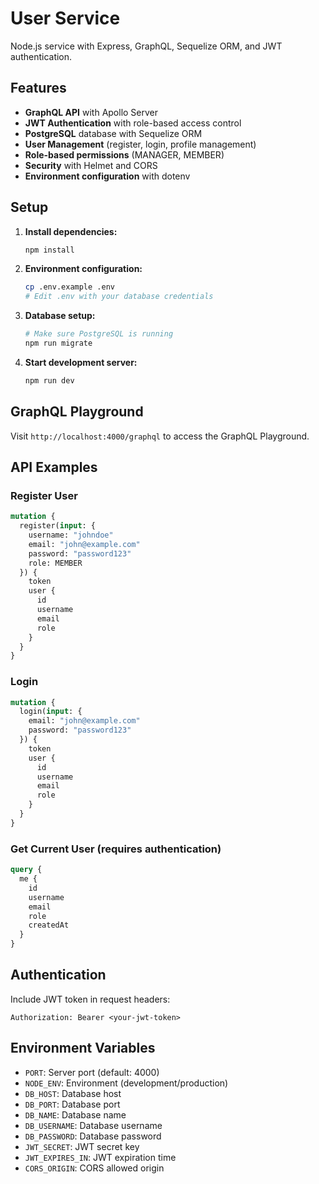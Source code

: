 # User Service

Node.js service with Express, GraphQL, Sequelize ORM, and JWT authentication.

## Features

- **GraphQL API** with Apollo Server
- **JWT Authentication** with role-based access control
- **PostgreSQL** database with Sequelize ORM
- **User Management** (register, login, profile management)
- **Role-based permissions** (MANAGER, MEMBER)
- **Security** with Helmet and CORS
- **Environment configuration** with dotenv

## Setup

1. **Install dependencies:**
   ```bash
   npm install
   ```

2. **Environment configuration:**
   ```bash
   cp .env.example .env
   # Edit .env with your database credentials
   ```

3. **Database setup:**
   ```bash
   # Make sure PostgreSQL is running
   npm run migrate
   ```

4. **Start development server:**
   ```bash
   npm run dev
   ```

## GraphQL Playground

Visit `http://localhost:4000/graphql` to access the GraphQL Playground.

## API Examples

### Register User
```graphql
mutation {
  register(input: {
    username: "johndoe"
    email: "john@example.com"
    password: "password123"
    role: MEMBER
  }) {
    token
    user {
      id
      username
      email
      role
    }
  }
}
```

### Login
```graphql
mutation {
  login(input: {
    email: "john@example.com"
    password: "password123"
  }) {
    token
    user {
      id
      username
      email
      role
    }
  }
}
```

### Get Current User (requires authentication)
```graphql
query {
  me {
    id
    username
    email
    role
    createdAt
  }
}
```

## Authentication

Include JWT token in request headers:
```
Authorization: Bearer <your-jwt-token>
```

## Environment Variables

- `PORT`: Server port (default: 4000)
- `NODE_ENV`: Environment (development/production)
- `DB_HOST`: Database host
- `DB_PORT`: Database port
- `DB_NAME`: Database name
- `DB_USERNAME`: Database username
- `DB_PASSWORD`: Database password
- `JWT_SECRET`: JWT secret key
- `JWT_EXPIRES_IN`: JWT expiration time
- `CORS_ORIGIN`: CORS allowed origin
